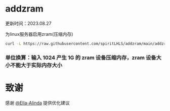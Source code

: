 # addzram

更新时间：2023.08.27

为linux服务器启用zram(压缩内存)

```bash
curl -L https://raw.githubusercontent.com/spiritLHLS/addzram/main/addzram.sh -o addzram.sh && chmod +x addzram.sh && bash addzram.sh
```

### 单位换算：输入 1024 产生 1G 的 zram 设备压缩内存，zram 设备大小不能大于实际内存大小

# 致谢

感谢 [@Ella-Alinda](https://github.com/Ella-Alinda) 提供优化建议
